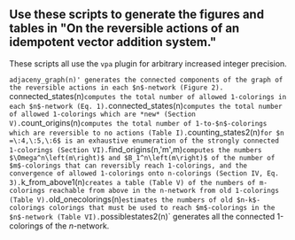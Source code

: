 ## Use these scripts to generate the figures and tables in "On the reversible actions of an idempotent vector addition system."

These scripts all use the `vpa` plugin for arbitrary increased integer precision.

`adjaceny_graph(n)' generates the connected components of the graph of the reversible actions in each $n$-network (Figure 2).
`connected_states(n)` computes the total number of allowed 1-colorings in each $n$-network (Eq. 1).
`connected_states(n)` computes the total number of allowed 1-colorings which are *new* (Section V).
`count_origins(n)` computes the total number of 1-to-$n$-colorings which are reversible to no actions (Table I).
`counting_states2(n)` for $n =\:4,\:5,\:6$ is an exhaustive enumeration of the strongly connected 1-colorings (Section VI).
`find_origins(n,'m',m)` computes the numbers $\Omega^n\left(m\right)$ and $B_1^n\left(m\right)$ of the number of $m$-colorings that can reversibly reach 1-colorings, and the convergence of allowed 1-colorings onto n-colorings (Section IV, Eq. 3).
`k_from_above1(n)` creates a table (Table V) of the numbers of m-colorings reachable from above in the n-network from old 1-colorings (Table V).
`old_onecolorings(n)` estimates the numbers of old $n-k$-colorings colorings that must be used to reach $m$-colorings in the $n$-network (Table VI).
`possiblestates2(n)` generates all the connected 1-colorings of the $n$-network.

